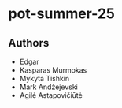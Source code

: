 # pot-summer-25
## Authors
- Edgar
- Kasparas Murmokas
- Mykyta Tishkin
- Mark Andžejevski
- Agilė Astapovičiūtė  
